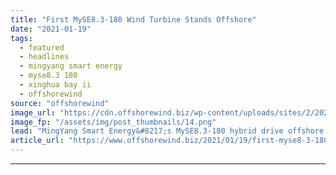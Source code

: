 ```yaml
---
title: "First MySE8.3-180 Wind Turbine Stands Offshore"
date: "2021-01-19"
tags: 
  - featured
  - headlines
  - mingyang smart energy
  - myse8.3 180
  - xinghua bay ii
  - offshorewind
source: "offshorewind"
image_url: "https://cdn.offshorewind.biz/wp-content/uploads/sites/2/2021/01/19090010/First-MySE8.3-180-Wind-Turbine-Stands-Offshore.png"
image_fp: "/assets/img/post_thumbnails/14.png"
lead: "MingYang Smart Energy&#8217;s MySE8.3-180 hybrid drive offshore wind turbine has made its debut at"
article_url: "https://www.offshorewind.biz/2021/01/19/first-myse8-3-180-wind-turbine-stands-offshore/"
---
```


---
